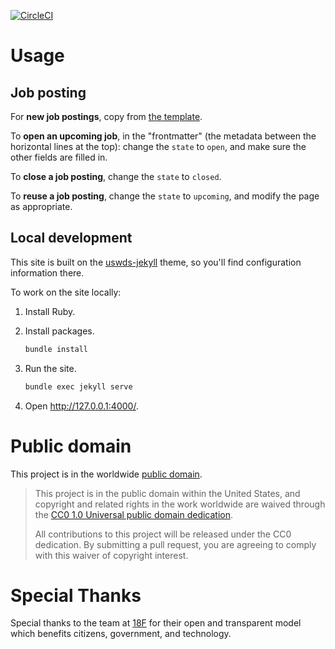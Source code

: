 [![CircleCI](https://circleci.com/gh/18F/join.tts.gsa.gov.svg?style=svg&circle-token=66a2eadcbf6cdcb69800da140971211bb0c78e3a)](https://circleci.com/gh/18F/join.tts.gsa.gov)

# Usage

## Job posting

For **new job postings**, copy from [the template](pages/positions/template_upcoming-position.md).

To **open an upcoming job**, in the "frontmatter" (the metadata between the horizontal lines at the top): change the `state` to `open`, and make sure the other fields are filled in.

To **close a job posting**, change the `state` to `closed`.

To **reuse a job posting**, change the `state` to `upcoming`, and modify the page as appropriate.

## Local development

This site is built on the [uswds-jekyll](https://github.com/18F/uswds-jekyll) theme, so you'll find configuration information there.

To work on the site locally:

1. Install Ruby.
1. Install packages.

    ```sh
    bundle install
    ```

1. Run the site.

    ```sh
    bundle exec jekyll serve
    ```

1. Open http://127.0.0.1:4000/.

# Public domain

This project is in the worldwide [public domain](LICENSE.md).

> This project is in the public domain within the United States, and copyright and related rights in the work worldwide are waived through the [CC0 1.0 Universal public domain dedication](https://creativecommons.org/publicdomain/zero/1.0/).
>
> All contributions to this project will be released under the CC0 dedication. By submitting a pull request, you are agreeing to comply with this waiver of copyright interest.

# Special Thanks

Special thanks to the team at [18F](https://18f.gsa.gov/) for their open and transparent model which benefits citizens, government, and technology.
